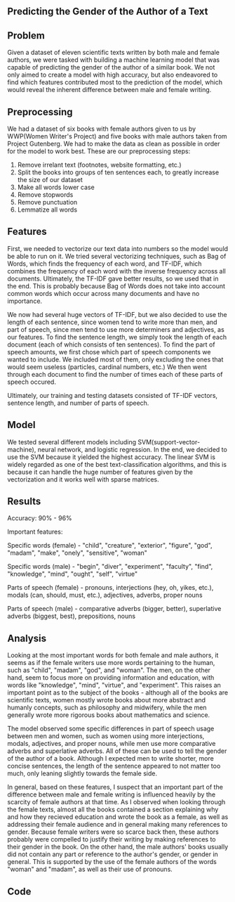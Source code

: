 ## Predicting the Gender of the Author of a Text

## Problem
Given a dataset of eleven scientific texts written by both male and female authors, we were tasked with building a machine learning model that was capable of predicting the gender of the author of a similar book. We not only aimed to create a model with high accuracy, but also endeavored to find which features contributed most to the prediction of the model, which would reveal the inherent difference between male and female writing. 

## Preprocessing
We had a dataset of six books with female authors given to us by WWP(Women Writer's Project) and five books with male authors taken from Project Gutenberg. We had to make the data as clean as possible in order for the model to work best. 
These are our preprocessing steps:
1. Remove irrelant text (footnotes, website formatting, etc.)
2. Split the books into groups of ten sentences each, to greatly increase the size of our dataset
3. Make all words lower case 
4. Remove stopwords
5. Remove punctuation
6. Lemmatize all words

## Features
First, we needed to vectorize our text data into numbers so the model would be able to run on it. We tried several vectorizing techniques, such as Bag of Words, which finds the frequency of each word, and TF-IDF, which combines the frequency of each word with the inverse frequency across all documents. Ultimately, the TF-IDF gave better results, so we used that in the end. This is probably because Bag of Words does not take into account common words which occur across many documents and have no importance.

We now had several huge vectors of TF-IDF, but we also decided to use the length of each sentence, since women tend to write more than men, and part of speech, since men tend to use more determiners and adjectives, as our features. To find the sentence length, we simply took the length of each document (each of which consists of ten sentences). To find the part of speech amounts, we first chose which part of speech components we wanted to include. We included most of them, only excluding the ones that would seem useless (particles, cardinal numbers, etc.) We then went through each document to find the number of times each of these parts of speech  occured.

Ultimately, our training and testing datasets consisted of TF-IDF vectors, sentence length, and number of parts of speech.

## Model
We tested several different models including SVM(support-vector-machine), neural network, and logistic regression. In the end, we decided to use the SVM because it yielded the highest accuracy. The linear SVM is widely regarded as one of the best text-classification algorithms, and this is because it can handle the huge number of features given by the vectorization and it works well with sparse matrices. 

## Results
Accuracy: 90% - 96% 

Important features:

  Specific words (female) - "child", 
                            "creature", 
                            "exterior", 
                            "figure", 
                            "god", 
                            "madam",
                            "make",
                            "onely",
                            "sensitive",
                            "woman"
                            
   Specific words (male) - "begin",
                           "diver",
                           "experiment",
                           "faculty",
                           "find",
                           "knowledge",
                           "mind",
                           "ought",
                           "self",
                           "virtue"
                   
   Parts of speech (female) - pronouns,
                              interjections (hey, oh, yikes, etc.),
                              modals (can, should, must, etc.),
                              adjectives,
                              adverbs,
                              proper nouns
                              
   Parts of speech (male) - comparative adverbs (bigger, better),
                            superlative adverbs (biggest, best),
                            prepositions,
                            nouns

## Analysis
Looking at the most important words for both female and male authors, it seems as if the female writers use more words pertaining to the human, such as "child", "madam", "god", and "woman". The men, on the other hand, seem to focus more on providing information and education, with words like "knowledge", "mind", "virtue", and "experiment". This raises an important point as to the subject of the books - although all of the books are scientific texts, women mostly wrote books about more abstract and humanly concepts, such as philosophy and midwifery, while the men generally wrote more rigorous books about mathematics and science.

The model observed some specific differences in part of speech usage between men and women, such as women using more interjections, modals, adjectives, and proper nouns, while men use more comparative adverbs and superlative adverbs. All of these can be used to tell the gender of the author of a book. Although I expected men to write shorter, more concise sentences, the length of the sentence appeared to not matter too much, only leaning slightly towards the female side.

In general, based on these features, I suspect that an important part of the difference between male and female writing is influenced heavily by the scarcity of female authors at that time. As I observed when looking through the female texts, almost all the books contained a section explaining why and how they recieved education and wrote the book as a female, as well as addressing their female audience and in general making many references to gender. Because female writers were so scarce back then, these authors probably were compelled to justify their writing by making references to their gender in the book. On the other hand, the male authors' books usually did not contain any part or reference to the author's gender, or gender in general. This is supported by the use of the female authors of the words "woman" and "madam", as well as their use of pronouns. 


## Code
<script src="https://gist.github.com/OliviaG1/92f9aaaa7bebfa75f7fef4d7550b83b0.js"></script>
